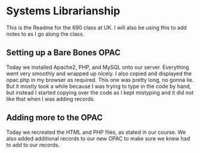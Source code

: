 # Systems Librarianship

This is the Readme for the 690 class at UK. 
I will also be using this to add notes to as I go along the class.

## Setting up a Bare Bones OPAC

Today we installed Apache2, PHP, and MySQL onto our server. Everything went very smoothly and wrapped up nicely. 
I also copied and displayed the opac.php in my browser as required. 
This one was pretty long, no gonna lie. 
But it mostly took a while because I was trying to type in the code by hand, but instead I started copying over the code as I kept mistyping and it did not like that when I was adding records. 

## Adding more to the OPAC

Today we recreated the HTML and PHP files, as stated in our course.
We also added additional records to our new OPAC to make sure we knew had to add to our records.

